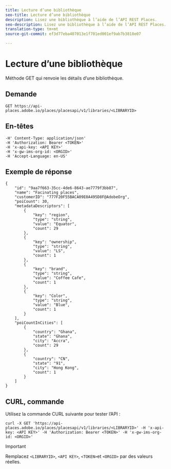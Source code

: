 ```yaml
---
title: Lecture d’une bibliothèque
seo-title: Lecture d’une bibliothèque
description: Lisez une bibliothèque à l’aide de l’API REST Places.
seo-description: Lisez une bibliothèque à l’aide de l’API REST Places.
translation-type: tm+mt
source-git-commit: ef3d77eba407013e1f701ed001ef9ab7b3818e07

---
```




# Lecture d’une bibliothèque

Méthode GET qui renvoie les détails d’une bibliothèque.

## Demande

```text
GET https://api-places.adobe.io/places/placesapi/v1/libraries/<LIBRARYID>
```

## En-têtes

```text
-H' Content-Type: application/json'  
-H 'Authorization: Bearer <TOKEN>'  
-H 'x-api-key: <API KEY>'  
-H 'x-gw-ims-org-id: <ORGID>'  
-H 'Accept-Language: en-US'
```

## Exemple de réponse

```text
{
    "id": "9aa7f663-35cc-4de6-8643-ae7779f3bb87",
    "name": "Facinating places",
    "customerID": "777F20F55BACA09E0A495D8F@AdobeOrg",
    "poiCount": 30,
    "metadataDescriptors": [
        {
            "key": "region",
            "type": "string",
            "value": "Equator",
            "count": 29
        },
        {
            "key": "ownership",
            "type": "string",
            "value": "LS",
            "count": 1
        },
        {
            "key": "brand",
            "type": "string",
            "value": "Coffee Cafe",
            "count": 1
        },
        {
            "key": "Color",
            "type": "string",
            "value": "Blue",
            "count": 1
        }
    ],
    "poiCountInCities": [
        {
            "country": "Ghana",
            "state": "Ghana",
            "city": "Accra",
            "count": 29
        },
        {
            "country": "CN",
            "state": "91",
            "city": "Hong Kong",
            "count": 1
        }
    ]
}
```

## CURL, commande

Utilisez la commande CURL suivante pour tester l’API :

```text
curl -X GET 'https://api-places.adobe.io/places/placesapi/v1/libraries/<LIBRARYID>' -H 'x-api-key: <API KEY>' -H 'Authorization: Bearer <TOKEN>' -H 'x-gw-ims-org-id: <ORGID>'
```

>[!IMPORTANT]
>
>Remplacez `<LIBRARYID>`, `<API KEY>`, `<TOKEN>`et `<ORGID>` par des valeurs réelles.

